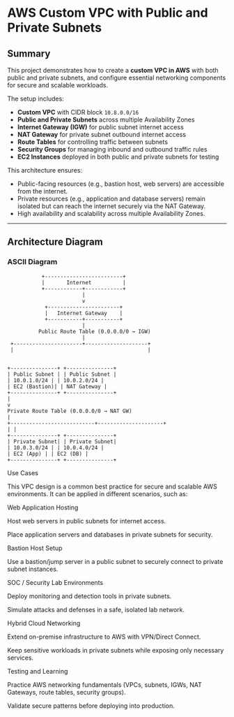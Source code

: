 # AWS Custom VPC with Public and Private Subnets

## Summary
This project demonstrates how to create a **custom VPC in AWS** with both public and private subnets, and configure essential networking components for secure and scalable workloads.  

The setup includes:
- **Custom VPC** with CIDR block `10.8.0.0/16`
- **Public and Private Subnets** across multiple Availability Zones
- **Internet Gateway (IGW)** for public subnet internet access
- **NAT Gateway** for private subnet outbound internet access
- **Route Tables** for controlling traffic between subnets
- **Security Groups** for managing inbound and outbound traffic rules
- **EC2 Instances** deployed in both public and private subnets for testing

This architecture ensures:
- Public-facing resources (e.g., bastion host, web servers) are accessible from the internet.
- Private resources (e.g., application and database servers) remain isolated but can reach the internet securely via the NAT Gateway.
- High availability and scalability across multiple Availability Zones.

---

## Architecture Diagram

### ASCII Diagram
               +-------------------------+
               |       Internet          |
               +------------+------------+
                            |
                            v
                +-----------------------+
                |   Internet Gateway    |
                +-----------+-----------+
                            |
              Public Route Table (0.0.0.0/0 → IGW)
                            |
     +----------------------+--------------------+
     |                                           |


    +---------------+ +---------------+
    | Public Subnet | | Public Subnet |
    | 10.0.1.0/24 | | 10.0.2.0/24 |
    | EC2 (Bastion)| | NAT Gateway |
    +---------------+ +---------------+
    |
    v
    Private Route Table (0.0.0.0/0 → NAT GW)
    |
    +---------------------------+---------------------+
    | |
    +---------------+ +---------------+
    | Private Subnet| | Private Subnet|
    | 10.0.3.0/24 | | 10.0.4.0/24 |
    | EC2 (App) | | EC2 (DB) |
    +---------------+ +---------------+


Use Cases

This VPC design is a common best practice for secure and scalable AWS environments. It can be applied in different scenarios, such as:

Web Application Hosting

Host web servers in public subnets for internet access.

Place application servers and databases in private subnets for security.

Bastion Host Setup

Use a bastion/jump server in a public subnet to securely connect to private subnet instances.

SOC / Security Lab Environments

Deploy monitoring and detection tools in private subnets.

Simulate attacks and defenses in a safe, isolated lab network.

Hybrid Cloud Networking

Extend on-premise infrastructure to AWS with VPN/Direct Connect.

Keep sensitive workloads in private subnets while exposing only necessary services.

Testing and Learning

Practice AWS networking fundamentals (VPCs, subnets, IGWs, NAT Gateways, route tables, security groups).

Validate secure patterns before deploying into production.
